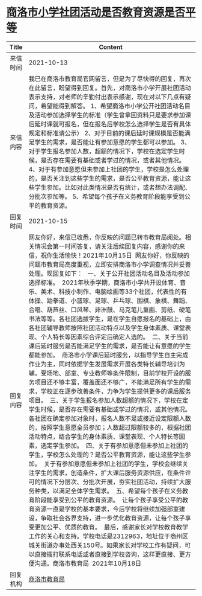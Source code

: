 # <a href="http://www.shangluo.gov.cn/zmhd/ldxxxx.jsp?urltype=leadermail.LeaderMailContentUrl&wbtreeid=1112&leadermailid=8018">商洛市小学社团活动是否教育资源是否平等</a>
|Title|Content|
|:---:|---|
|来信时间|2021-10-13|
|来信内容|我已在商洛市教育局官网留言，但是为了尽快得的回复，再次在此留言，盼望得到回复。首先，对商洛市小学开展社团活动表示支持，对老师的辛勤付出表示感谢，现在对以下几点有疑问，希望能得到解答。 1、希望商洛市小学公开社团活动名目及活动参加选择学生的标准（学生曾拿回资料只是要求参加课后延时课就可报名，但在报名后学校怎么选择学生是否有具体规定和标准请公示） 2、对于目前的课后延时课规模是否能满足学生的需求，是否能让有参加意愿的学生都可以参加。 3、对于学生报名参加人数，超额的情况下，学校在选定学生时候，是否存在需要有基础或者学过的情况，或者其他情况。 4、对于有参加意愿但未参加上社团的学生，学校是怎么处理的，是否关注到这些学生的需求，是否公平教育资源，能让这些学生参加。比如对此类情况是否有统计，或者想办法调配、分批次参加等。 5、希望每个孩子在义务教育阶段能享受到公平的教育资源。|
|回复时间|2021-10-15|
|回复内容|网友你好，来信已收悉，你反映的问题已转市教育局阅处。相关情况会第一时间答复，请关注后续回复内容，感谢你的来信，祝你生活愉快！2021年10月15日  网友你好，你反映的问题市教育局高度重视，立即安排商洛市小学调查情况并妥善处理。现回复如下：   一、关于公开社团活动名目及活动参加选择标准。  2021年秋季学期，商洛市小学共开设体育、音乐、美术、科技小制作、电脑绘画等33个社团，代表性的有体操、跆拳道、小篮球、足球、乒乓球、围棋、象棋、舞蹈、合唱、葫芦丝、口风琴、非洲鼓、马克笔儿童画、剪纸、硬笔书法等等。各社团选拔学生，是在学生自愿报名的基础上，由各社团辅导教师按照社团活动特点以及学生身体素质、课堂表现、个人特长等因素综合评定后确定人选的。  二、关于当前课后延时服务是否能满足学生的需求，是否能让有意愿的学生都能参加。  商洛市小学课后延时服务，以指导学生自主完成作业为主，同时依据学生发展需求开展各类特长辅导培训为辅。受场地、部室、专业教师等条件限制，目前学校开设的服务项目还不够丰富，覆盖面还不够广，不能满足所有学生的需求，学校正在逐步改善条件，力争为学生提供更多的课后服务项目。  三、关于学生报名参加人数超额的情况下，学校在定学生时候，是否存在需要有基础或学过的情况，或其他情况。  各社团在确定参加对象时，报名人数不足或接近设定限额人数的，按照学生意愿全员参加；人数超过限额较多的，根据社团活动特点，结合学生的身体素质、课堂表现、个人特长等因素，选定学生参加。  四、关于有参加意愿但未参加上社团的学生，学校怎么处理的？是否公平教育资源，能让这些学生参加。  关于有参加意愿但未参加上社团的学生，学校会继续关注学生的需求，创造条件，扩大课后服务资源供应，在条件许可的情况下分层次、分批次开展，夯实社团活动，持续扩大服务种类，以满足全体学生需求。  五、希望每个孩子在义务教育阶段能享受到公平的教育资源。  让每个孩子享受公平的教育资源一直是学校的基本要求，今后学校将继续加强部室建设，争取社会各界支持，进一步优化教育资源，让每个孩子享受更加公平、优质的教育。  最后，感谢家长对学校教育教学工作的关心和支持。学校电话是2312963，地址位于商州区城关街道办事处西关150号。如果家长对学校工作有疑问，可以直接拨打联系电话或者直接到学校咨询，这样更直接、更方便沟通。商洛市教育局  2021年10月18日|
|回复机构|<a href="../../categories/agencies/商洛市教育局.md">商洛市教育局</a>|
